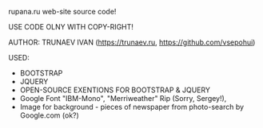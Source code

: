 rupana.ru web-site source code!

USE CODE OLNY WITH COPY-RIGHT!

AUTHOR: 
  TRUNAEV IVAN (https://trunaev.ru, https://github.com/vsepohui)
  
USED:
  * BOOTSTRAP 
  * JQUERY
  * OPEN-SOURCE EXENTIONS FOR BOOTSTRAP & JQUERY
  * Google Font "IBM-Mono", "Merriweather" Rip (Sorry, Sergey!),
  * Image for background - pieces of newspaper from photo-search by Google.com (ok?)
